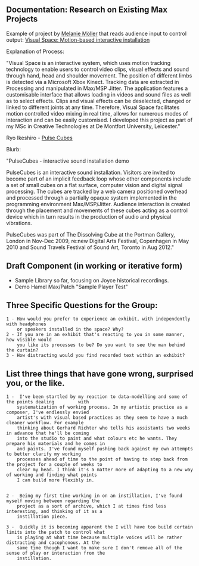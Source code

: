 ## Documentation: Research on Existing Max Projects

Example of project by [Melanie Möller](http://www.melaniemoellerproductions.com/) that reads audience input to control output:
[Visual Space: Motion-based interactive installation](https://www.youtube.com/watch?v=44C15RXux3Q)

Explanation of Process:

"Visual Space is an interactive system, which uses motion tracking technology to enable users to control video clips, visual effects and sound through hand, head and shoulder movement. The position of different limbs is detected via a Microsoft Xbox Kinect. Tracking data are extracted in Processing and manipulated in Max/MSP Jitter. The application features a customisable interface that allows loading in videos and sound files as well as to select effects. Clips and visual effects can be deselected, changed or linked to different joints at any time. Therefore, Visual Space facilitates motion controlled video mixing in real time, allows for numerous modes of interaction and can be easily customised. I developed this project as part of my MSc in Creative Technologies at De Montfort University, Leicester." 

Ryo Ikeshiro - [Pulse Cubes](http://vimeo.com/9362124#)  
  
Blurb:  

"PulseCubes - interactive sound installation demo

PulseCubes is an interactive sound installation. Visitors are invited to become part of an implicit feedback loop whose other components include a set of small cubes on a flat surface, computer vision and digital signal processing. The cubes are tracked by a web camera positioned overhead and processed through a partially opaque system implemented in the programming environment Max/MSP/Jitter. Audience interaction is created through the placement and movements of these cubes acting as a control device which in turn results in the production of audio and physical vibrations.

PulseCubes was part of The Dissolving Cube at the Portman Gallery, London in Nov-Dec 2009, re:new Digital Arts Festival, Copenhagen in May 2010 and Sound Travels Festival of Sound Art, Toronto in Aug 2012."
	
	
## Draft Component (in working or iterative form)

* Sample Library so far, focusing on Joyce historical recordings.
* Demo Hamel Max/Patch "Sample Player Test"

## Three Specific Questions for the Group:
	
	1 - How would you prefer to experience an exhibit, with independently with headphones 
		or speakers installed in the space? Why?
	2 - If you are in an exhibit that's reacting to you in some manner, how visible would 	
		you like its processes to be? Do you want to see the man behind the curtain?
	3 - How distracting would you find recorded text within an exhibit?


## List three things that have gone wrong, surprised you, or the like.

	1 -  I've been startled by my reaction to data-modelling and some of the points dealing 		with 
		systematization of working process. In my artistic practice as a composer, I've endlessly envied 
		artist's with visual based practices as they seem to have a much cleaner workflow. For example 
		thinking about Gerhard Richter who tells his assistants two weeks in advance that he'll be coming 
		into the studio to paint and what colours etc he wants. They prepare his materials and he comes in 
		and paints. I've found myself pushing back against my own attempts to better clarify my working 
		processes ahead of time to the point of having to step back from the project for a couple of weeks to 
		clear my head. I think it's a matter more of adapting to a new way of working and finding what points 
		I can build more flexibly in.


	2 -  Being my first time working in on an instillation, I've found myself moving between regarding the 
		project as a sort of archive, which I at times find less interesting, and thinking of it as a 
		instillation piece.
	 
	3 -  Quickly it is becoming apparent the I will have too build certain limits into the patch to control what 
		is playing at what time because multiple voices will be rather distracting and cacophonous. At the 
		same time though I want to make sure I don't remove all of the sense of play or interaction from the 		
		instillation.


